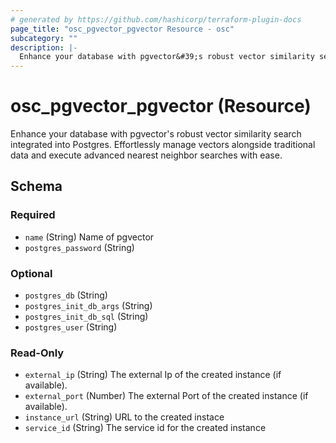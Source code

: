 ```yaml
---
# generated by https://github.com/hashicorp/terraform-plugin-docs
page_title: "osc_pgvector_pgvector Resource - osc"
subcategory: ""
description: |-
  Enhance your database with pgvector&#39;s robust vector similarity search integrated into Postgres. Effortlessly manage vectors alongside traditional data and execute advanced nearest neighbor searches with ease.
---
```


# osc_pgvector_pgvector (Resource)

Enhance your database with pgvector&#39;s robust vector similarity search integrated into Postgres. Effortlessly manage vectors alongside traditional data and execute advanced nearest neighbor searches with ease.



<!-- schema generated by tfplugindocs -->
## Schema

### Required

- `name` (String) Name of pgvector
- `postgres_password` (String)

### Optional

- `postgres_db` (String)
- `postgres_init_db_args` (String)
- `postgres_init_db_sql` (String)
- `postgres_user` (String)

### Read-Only

- `external_ip` (String) The external Ip of the created instance (if available).
- `external_port` (Number) The external Port of the created instance (if available).
- `instance_url` (String) URL to the created instace
- `service_id` (String) The service id for the created instance
